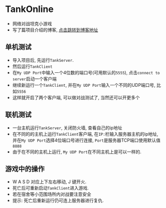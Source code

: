 # TankOnline
- 网络对战坦克小游戏
- 写了篇项目介绍的博客, [点击跳转到博客地址](https://www.cnblogs.com/tanshaoshenghao/p/10708586.html)

## 单机测试
- 导入项目后, 先运行`TankServer`. 
- 然后运行`TankClient`
- 在`My UDP Port`中输入一个4位数的端口号(可用默认的`5555`), 点击`connect to server`启动一个客户端
- 继续新运行一个`TankClient`, 并在`My UDP Port`输入一个不同的UDP端口号, 比如`5556`
- 这样就开启了两个客户端, 可以做对战测试了, 当然还可以开更多个

## 联机测试
- 一台主机运行`TankServer`, 关闭防火墙, 查看自己的ip地址
- 在不同的的主机上运行`TankClient`客户端, 在`IP:`栏输入服务器主机的ip地址, 并在`My UDP Port`选择4位端口号进行连接, `Port`是服务器TCP端口使用默认值`8888`
- 由于在不同的主机上运行, `My UDP Port`在不同主机上是可以一样的.

## 游戏中的操作
- W A S D 对应上下左右移动, J 键开火. 
- 死亡后可重新启动`TankClient`进入游戏. 
- 若在宿舍等小范围场所内对战要注意安全
- 提示: 死亡后重新运行仍可连上服务器进行复仇. 
